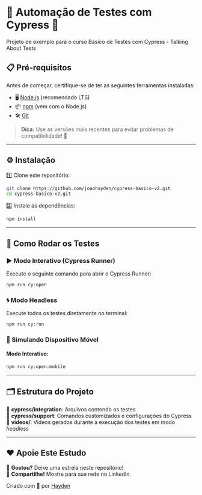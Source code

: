
# 🌟 Automação de Testes com Cypress 🚀

Projeto de exemplo para o curso Básico de Testes com Cypress - Talking About Tests
## 📋 Pré-requisitos

Antes de começar, certifique-se de ter as seguintes ferramentas instaladas:  

- 🖥️ [Node.js](https://nodejs.org/) (recomendado LTS)  
- 📦 [npm](https://www.npmjs.com/) (vem com o Node.js)  
- 🛠️ [Git](https://git-scm.com/)  

> **Dica:** Use as versões mais recentes para evitar problemas de compatibilidade! 🚀

---

## ⚙️ Instalação

1️⃣ Clone este repositório:

```bash
git clone https://github.com/joaohayden/cypress-basico-v2.git
cd cypress-basico-v2.git
```

2️⃣ Instale as dependências:

```bash
npm install
```

---

## 🧪 Como Rodar os Testes

### ▶️ Modo Interativo (Cypress Runner)

Execute o seguinte comando para abrir o Cypress Runner:

```bash
npm run cy:open
```

### 🌀 Modo Headless

Execute todos os testes diretamente no terminal:

```bash
npm run cy:run
```

### 📱 Simulando Dispositivo Móvel

#### Modo Interativo:

```bash
npm run cy:open:mobile
```

---

## 🗂️ Estrutura do Projeto

📁 **cypress/integration**: Arquivos contendo os testes  
📁 **cypress/support**: Comandos customizados e configurações do Cypress  
📁 **videos/**: Vídeos gerados durante a execução dos testes em modo _headless_  

---

## ❤️ Apoie Este Estudo

🌟 **Gostou?** Deixe uma estrela neste repositório!  
📢 **Compartilhe!** Mostre para sua rede no LinkedIn.  

Criado com 💚 por [Hayden](https://github.com/joaohayden)
